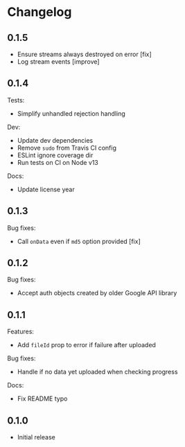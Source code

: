 # Changelog

## 0.1.5

* Ensure streams always destroyed on error [fix]
* Log stream events [improve]

## 0.1.4

Tests:

* Simplify unhandled rejection handling

Dev:

* Update dev dependencies
* Remove `sudo` from Travis CI config
* ESLint ignore coverage dir
* Run tests on CI on Node v13

Docs:

* Update license year

## 0.1.3

Bug fixes:

* Call `onData` even if `md5` option provided [fix]

## 0.1.2

Bug fixes:

* Accept auth objects created by older Google API library

## 0.1.1

Features:

* Add `fileId` prop to error if failure after uploaded

Bug fixes:

* Handle if no data yet uploaded when checking progress

Docs:

* Fix README typo

## 0.1.0

* Initial release
